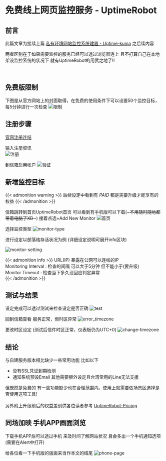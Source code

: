 # 免费线上网页监控服务 - UptimeRobot


<!--more-->

## 前言
此篇文章为接续上篇 
[私有环境网站监控系统建置 - Uptime-kuma](http://localhost:1313/zh-tw/theme-document-docker-uptime_kuma/) 之后续内容 

两者区别在于如果需要监控的服务已经可以透过浏览器连上 且不打算自己在本地架设监控系统的状况下 就有UptimeRobot的用武之地了!!  

</br>

## 免费版限制
下图是从官方网站上的封面取得，在免费的使用条件下可以设置50个监控目标，每5分钟进行一次检查
![限制](./Limit.jpg)  


## 注册步骤

[官网注册连结](https://uptimerobot.com/signUp?ref=website-header) 
 
输入注册资讯  
![注册](./register.png) 

到信箱启用帐户 
![验证](./vaildate.jpg) 

  
## 新增监控目标  

{{< admonition warning >}}
后续设定中看到有 *PAID* 都是需要升级才能享有的权益
{{< /admonition  >}} 

信箱跳转到首页UptimeRobot首页 可以看到有手机版可以下载(~~~不用随时随地都带着电脑了XD~~~) 接着点选+Add New Monitor 
![首页](./first-page.jpg) 

选择监控类型
![monitor-type](./monito-type.png)

进行设定以部落格存活状况为例 (详细设定说明可展开info区块)   

![monitor-setting](./monitor-setting.jpg)   

{{< admonition info >}}
URL(IP) 暴露在公网可以连线的IP  </br>
Monitoring Interval : 检查的间隔 可以大于5分钟 但不能小于(要升级) </br>
Monitor Timeout : 检查当下多久没回应判定异常 </br>
{{< /admonition  >}} 

## 测试与结果
设定完成可以透过测试来检查设定是否正确 
![test](./test.jpg)  

回到信箱查看 服务正常，但时区异常
![error_timezone](./error_timezone.jpg)
 
更改时区设定 (测试后信件时区正常，仪表板仍为UTC+0)
![change-timezone](./change-timezone.jpg)

## 结论

与自建服务版本相比缺少一些常用功能 比如以下
- 没有SSL凭证到期检测
- 通知系统预设Email 其他需要额外设定且台湾常用的Line无法支援
  
但既然是免费的 有一些功能缺少也在合理范围内。使用上就需要依场景区选择是否使用这项工具!  
</br>
另外附上升级前后的权益差别供各位读者参考 
[UptimeRobot-Pricing](https://app.uptimerobot.com/billing/pricing/)

## 同场加映 手机APP画面浏览
下载手机APP后可以透过手机 来及时间了解网站状况 且会多出一个手机通知选项(需要在Alert中打开)

给各位看一下手机版的版面来当作本文的结尾
![phone-page](./phone-page.png)
